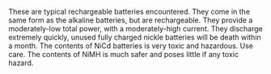 These are typical rechargeable batteries encountered. They come in the same form as the alkaline batteries, but are rechargeable.
They provide a moderately-low total power, with a moderately-high current.
They discharge extremely quickly, unused fully charged nickle batteries will be death within a month.
The contents of NiCd batteries is very toxic and hazardous. Use care.
The contents of NiMH is much safer and poses little if any toxic hazard.
